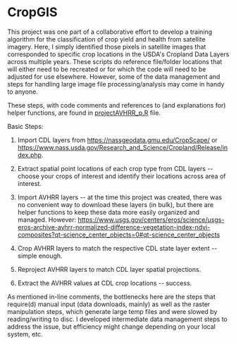 # CropGIS

This project was one part of a collaborative effort to develop a training algorithm for the classification of crop yield and health from satellite imagery.  Here, I simply identified those pixels in satellite images that corresponded to specific crop locations in the USDA's Cropland Data Layers across multiple years.  These scripts do reference file/folder locations that will either need to be recreated or for which the code will need to be adjusted for use elsewhere.  However, some of the data management and steps for handling large image file processing/analysis may come in handy to anyone.

These steps, with code comments and references to (and explanations for) helper functions, are found in [projectAVHRR_p.R](projectAVHRR_p.R) file. 

Basic Steps:

1) Import CDL layers from https://nassgeodata.gmu.edu/CropScape/ or https://www.nass.usda.gov/Research_and_Science/Cropland/Release/index.php.  

2) Extract spatial point locations of each crop type from CDL layers -- choose your crops of interest and identify their locations across area of interest.

3) Import AVHRR layers -- at the time this project was created, there was no convenient way to download these layers (in bulk), but there are helper functions to keep these data more easily organized and managed.  However:  https://www.usgs.gov/centers/eros/science/usgs-eros-archive-avhrr-normalized-difference-vegetation-index-ndvi-composites?qt-science_center_objects=0#qt-science_center_objects

4) Crop AVHRR layers to match the respective CDL state layer extent -- simple enough.

5) Reproject AVHRR layers to match CDL layer spatial projections.

6) Extract the AVHRR values at CDL crop locations -- success.

As mentioned in-line comments, the bottlenecks here are the steps that require(d) manual input (data downloads, mainly) as well as the raster manipulation steps, which generate large temp files and were slowed by reading/writing to disc.  I developed intermediate data management steps to address the issue, but efficiency might change depending on your local system, etc.
